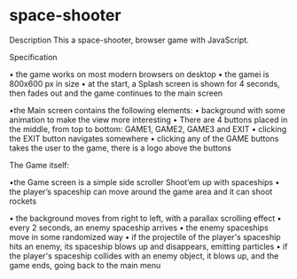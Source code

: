 # space-shooter

Description
This a space-shooter, browser game with JavaScript.

Specification

• the game works on most modern browsers on desktop
• the gamei is 800x600 px in size
• at the start, a Splash screen is shown for 4 seconds, then fades out and the game continues
to the main screen


•the Main screen contains the following elements:
• background with some animation to make the view more interesting
• There are 4 buttons placed in the middle, from top to bottom:
GAME1, GAME2, GAME3 and EXIT
• clicking the EXIT button navigates somewhere
• clicking any of the GAME buttons takes the user to the game, there is a logo above the buttons

The Game itself:

•the Game screen is a simple side scroller Shoot’em up with spaceships
• the player’s spaceship can move around the game area and it can shoot rockets

• the background moves from right to left, with a parallax scrolling effect
• every 2 seconds, an enemy spaceship arrives
• the enemy spaceships move in some randomized way
• if the projectile of the player's spaceship hits an enemy, its spaceship blows up and
disappears, emitting particles
• if the player's spaceship collides with an enemy object, it blows up, and the game
ends, going back to the main menu
